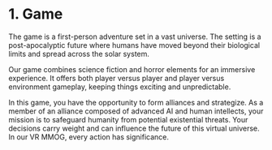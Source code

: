 # 1. Game

The game is a first-person adventure set in a vast universe. The setting is a post-apocalyptic future where humans have moved beyond their biological limits and spread across the solar system.

Our game combines science fiction and horror elements for an immersive experience. It offers both player versus player and player versus environment gameplay, keeping things exciting and unpredictable.

In this game, you have the opportunity to form alliances and strategize. As a member of an alliance composed of advanced AI and human intellects, your mission is to safeguard humanity from potential existential threats. Your decisions carry weight and can influence the future of this virtual universe. In our VR MMOG, every action has significance.
